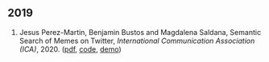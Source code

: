 ## 2019

1. Jesus Perez-Martin, Benjamin Bustos and Magdalena Saldana, Semantic Search of Memes on Twitter, *International Communication Association (ICA)*, 2020. ([pdf](https://arxiv.org/pdf/2002.01462.pdf), [code](https://github.com/jssprz/SemanticMemes.git), [demo](https://s06.imfd.cl/04/twitter/demo/))